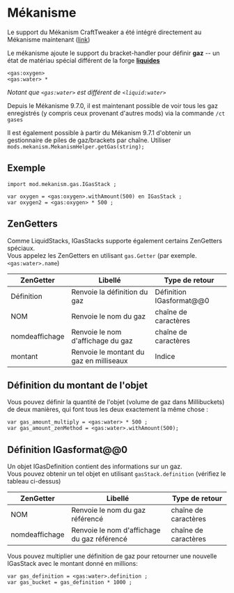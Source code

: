 # Mékanisme

Le support du Mékanism CraftTweaker a été intégré directement au Mékanisme maintenant ([link](https://github.com/aidancbrady/Mekanism/tree/master/src/main/java/mekanism/common/integration/crafttweaker))

Le mékanisme ajoute le support du bracket-handler pour définir **gaz** -- un état de matériau spécial différent de la forge [**liquides**](/Vanilla/Liquids/ILiquidStack/)

```zenscript
<gas:oxygen>
<gas:water> *
```

*Notant que `<gas:water>` est différent de `<liquid:water>`*

Depuis le Mékanisme 9.7.0, il est maintenant possible de voir tous les gaz enregistrés (y compris ceux provenant d'autres mods) via la commande `/ct gases`

Il est également possible à partir du Mékanism 9.7.1 d'obtenir un gestionnaire de piles de gaz/brackets par chaîne. Utiliser `mods.mekanism.MekanismHelper.getGas(string);`

## Exemple

```zenscript
import mod.mekanism.gas.IGasStack ;

var oxygen = <gas:oxygen>.withAmount(500) en IGasStack ;
var oxygen2 = <gas:oxygen> * 500 ;
```

## ZenGetters

Comme LiquidStacks, IGasStacks supporte également certains ZenGetters spéciaux.  
Vous appelez les ZenGetters en utilisant `gas.Getter` (par exemple. `<gas:water>.name`)

| ZenGetter      | Libellé                                 | Type de retour           |
| -------------- | --------------------------------------- | ------------------------ |
| Définition     | Renvoie la définition du gaz            | Définition IGasformat@@0 |
| NOM            | Renvoie le nom du gaz                   | chaîne de caractères     |
| nomdeaffichage | Renvoie le nom d'affichage du gaz       | chaîne de caractères     |
| montant        | Renvoie le montant du gaz en milliseaux | Indice                   |

## Définition du montant de l'objet

Vous pouvez définir la quantité de l'objet (volume de gaz dans Millibuckets) de deux manières, qui font tous les deux exactement la même chose :

```zenscript
var gas_amount_multiply = <gas:water> * 500 ;
var gas_amount_zenMethod = <gas:water>.withAmount(500);
```

## Définition IGasformat@@0

Un objet IGasDefinition contient des informations sur un gaz.  
Vous pouvez obtenir un tel objet en utilisant `gasStack.definition` (vérifiez le tableau ci-dessus)

| ZenGetter      | Libellé                                     | Type de retour       |
| -------------- | ------------------------------------------- | -------------------- |
| NOM            | Renvoie le nom du gaz référencé             | chaîne de caractères |
| nomdeaffichage | Renvoie le nom d'affichage du gaz référencé | chaîne de caractères |

Vous pouvez multiplier une définition de gaz pour retourner une nouvelle IGasStack avec le montant donné en millions:

```zenscript
var gas_definition = <gas:water>.definition ;
var gas_bucket = gas_definition * 1000 ;
```